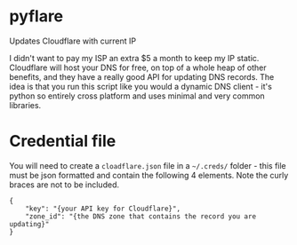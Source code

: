 # pyflare
Updates Cloudflare with current IP

I didn't want to pay my ISP an extra $5 a month to keep my IP static.
Cloudflare will host your DNS for free, on top of a whole heap of other benefits, and they 
have a really good API for updating DNS records. The idea is that you run this script like 
you would a dynamic DNS client - it's python so entirely cross platform and uses minimal and 
very common libraries.

# Credential file

You will need to create a `cloadflare.json` file in a `~/.creds/` folder - this file must be json formatted 
and contain the following 4 elements. Note the curly braces are not to be included.
```
{
	"key": "{your API key for Cloudflare}",
	"zone_id": "{the DNS zone that contains the record you are updating}"
}
```
